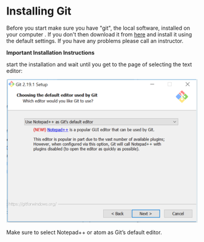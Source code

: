 # Installing Git

Before you start make sure you have "git", the local software, installed on your computer . If you don't then download it from [here](https://git-scm.com/downloads) and install it using the default settings. If you have any problems please call an instructor.

  

**Important Installation Instructions**

  

start the installation and wait until you get to the page of selecting the text editor:

  

![.guides/img/PROD_A2396-0](.\img\PROD_A2396-0.png)

  

Make sure to select Notepad++ or atom as Git’s default editor.